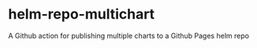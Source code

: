# helm-repo-multichart
A Github action for publishing multiple charts to a Github Pages helm repo  
